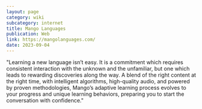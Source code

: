```yaml
---
layout: page
category: wiki
subcategory: internet
title: Mango Languages
publication: Web
link: https://mangolanguages.com/
date: 2023-09-04
---
```


"Learning a new language isn’t easy. It is a commitment which requires consistent interaction with the unknown and the unfamiliar, but one which leads to rewarding discoveries along the way. A blend of the right content at the right time, with intelligent algorithms, high-quality audio, and powered by proven methodologies, Mango’s adaptive learning process evolves to your progress and unique learning behaviors, preparing you to start the conversation with confidence."

